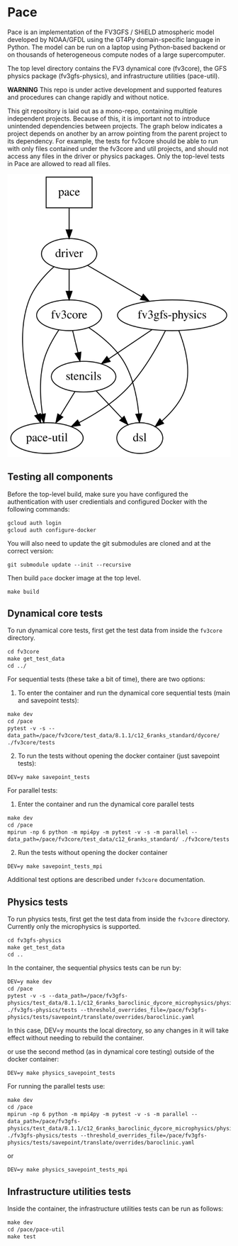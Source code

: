 # Pace

Pace is an implementation of the FV3GFS / SHiELD atmospheric model developed by NOAA/GFDL using the GT4Py domain-specific language in Python. The model can be run on a laptop using Python-based backend or on thousands of heterogeneous compute nodes of a large supercomputer.

The top level directory contains the FV3 dynamical core (fv3core), the GFS physics package (fv3gfs-physics), and infrastructure utilities (pace-util).

**WARNING** This repo is under active development and supported features and procedures can change rapidly and without notice.

This git repository is laid out as a mono-repo, containing multiple independent projects. Because of this, it is important not to introduce unintended dependencies between projects. The graph below indicates a project depends on another by an arrow pointing from the parent project to its dependency. For example, the tests for fv3core should be able to run with only files contained under the fv3core and util projects, and should not access any files in the driver or physics packages. Only the top-level tests in Pace are allowed to read all files.

![Graph of interdependencies of Pace modules, generated from dependences.dot](./dependencies.svg)

## Testing all components

Before the top-level build, make sure you have configured the authentication with user credientials and configured Docker with the following commands:
```shell
gcloud auth login
gcloud auth configure-docker
```

You will also need to update the git submodules are cloned and at the correct version:
```shell
git submodule update --init --recursive
```

Then build `pace` docker image at the top level.

```shell
make build
```

## Dynamical core tests

To run dynamical core tests, first get the test data from inside the `fv3core` directory.

```shell
cd fv3core
make get_test_data
cd ../
```

For sequential tests (these take a bit of time), there are two options:

1. To enter the container and run the dynamical core sequential tests (main and savepoint tests):

```shell
make dev
cd /pace
pytest -v -s --data_path=/pace/fv3core/test_data/8.1.1/c12_6ranks_standard/dycore/ ./fv3core/tests
```

2. To run the tests without opening the docker container (just savepoint tests):

```shell
DEV=y make savepoint_tests
```

For parallel tests:

1. Enter the container and run the dynamical core parallel tests

```shell
make dev
cd /pace
mpirun -np 6 python -m mpi4py -m pytest -v -s -m parallel --data_path=/pace/fv3core/test_data/c12_6ranks_standard/ ./fv3core/tests
```

2. Run the tests without opening the docker container

```shell
DEV=y make savepoint_tests_mpi
```

Additional test options are described under `fv3core` documentation.

## Physics tests

To run physics tests, first get the test data from inside the `fv3core` directory. Currently only the microphysics is supported.

```shell
cd fv3gfs-physics 
make get_test_data
cd ..
```

In the container, the sequential physics tests can be run by:

```shell
DEV=y make dev
cd /pace
pytest -v -s --data_path=/pace/fv3gfs-physics/test_data/8.1.1/c12_6ranks_baroclinic_dycore_microphysics/physics/ ./fv3gfs-physics/tests --threshold_overrides_file=/pace/fv3gfs-physics/tests/savepoint/translate/overrides/baroclinic.yaml
```
In this case, DEV=y mounts the local directory, so any changes in it will take effect without needing to rebuild the container.

or use the second method (as in dynamical core testing) outside of the docker container:

```shell
DEV=y make physics_savepoint_tests
```

For running the parallel tests use:

```shell
make dev
cd /pace
mpirun -np 6 python -m mpi4py -m pytest -v -s -m parallel --data_path=/pace/fv3gfs-physics/test_data/8.1.1/c12_6ranks_baroclinic_dycore_microphysics/physics/ ./fv3gfs-physics/tests --threshold_overrides_file=/pace/fv3gfs-physics/tests/savepoint/translate/overrides/baroclinic.yaml
```

or

```shell
DEV=y make physics_savepoint_tests_mpi
```

## Infrastructure utilities tests

Inside the container, the infrastructure utilities tests can be run as follows:

```shell
make dev
cd /pace/pace-util
make test
```
